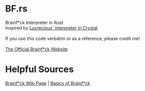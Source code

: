 # BF.rs
 Brainf\*ck Interpreter in Rust<br>
 Inspired by [Lucrecious' interpreter in Crystal](https://www.youtube.com/watch?v=c1p7Cnbn8Xw)<br><br>
 If you use this code verbatim or as a reference, please credit me!<br><br>
 [The Official Brainf\*ck Website](https://brainfuck.org/)

# Helpful Sources
 [Brainf\*ck Wiki Page](https://en.wikipedia.org/wiki/Brainfuck) | 
 [Basics of Brainf\*ck](https://gist.github.com/roachhd/dce54bec8ba55fb17d3a)
